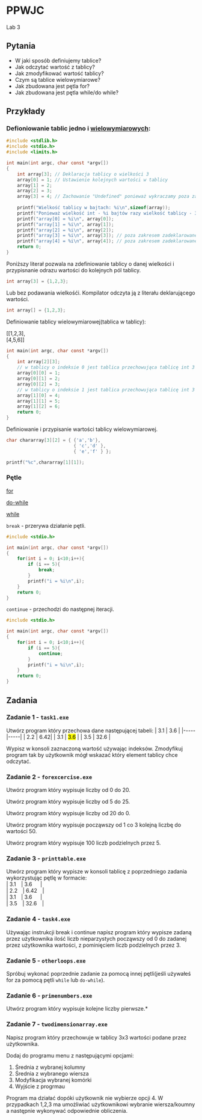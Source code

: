 # PPWJC 
Lab 3

## Pytania

- W jaki sposób definiujemy tablice?
- Jak odczytać wartość z tablicy?
- Jak zmodyfikować wartość tablicy?
- Czym są tablice wielowymiarowe?
- Jak zbudowana jest pętla for?
- Jak zbudowana jest pętla while/do while?

## Przykłady
### Defioniowanie tablic jedno i [wielowymiarowych](https://cse.engineering.nyu.edu/~mleung/CS1114/s08/ch08/MDmemory.htm):

```c
#include <stdlib.h>
#include <stdio.h>
#include <limits.h>

int main(int argc, char const *argv[])
{
    int array[3]; // Deklaracja tablicy o wielkości 3
    array[0] = 1; // Ustawienie kolejnych wartości w tablicy
    array[1] = 2;
    array[2] = 3;
    array[3] = 4; // Zachowanie "Undefined" ponieważ wykraczamy poza zakres tablicy. Wartość może ulegać zmianie w czasie działania systemu ponieważ program nie zarezerwował tego miejsca w pamięci.
     
    printf("Wielkość tablicy w bajtach: %i\n",sizeof(array));
    printf("Ponieważ wielkość int - %i bajtów razy wielkość tablicy - 3\n", sizeof(int));
    printf("array[0] = %i\n", array[0]);
    printf("array[1] = %i\n", array[1]);
    printf("array[2] = %i\n", array[2]);
    printf("array[3] = %i\n", array[3]); // poza zakresem zadeklarowanej tablicy
    printf("array[4] = %i\n", array[4]); // poza zakresem zadeklarowanej tablicy
    return 0;
}
```

Poniższy literał pozwala na zdefiniowanie tablicy o danej wielkości i przypisnanie odrazu wartości do kolejnych pól tablicy.

```c
int array[3] = {1,2,3};
```

Lub bez podawania wielkośći. Kompilator odczyta ją z literału deklarującego wartości.

```c
int array[] = {1,2,3};
```

Definiowanie tablicy wielowymiarowej(tablica w tablicy):

[[1,2,3],<br>
[4,5,6]]

```c
int main(int argc, char const *argv[])
{
    int array[2][3];
    // w tablicy o indeksie 0 jest tablica przechowująca tablicę int 3 elementową
    array[0][0] = 1; 
    array[0][1] = 2;
    array[0][2] = 3;
    // w tablicy o indeksie 1 jest tablica przechowująca tablicę int 3 elementową
    array[1][0] = 4; 
    array[1][1] = 5;
    array[1][2] = 6;
    return 0;
}
```

Definiowanie i przypisanie wartości tablicy wielowymiarowej.


```c
char chararray[3][2] = { {'a','b'},
                         { 'c','d' },
                         { 'e','f' } };

printf("%c",chararray[1][1]);
```




### Pętle

[for](https://learn.microsoft.com/pl-pl/cpp/c-language/for-statement-c?view=msvc-170)

[do-while](https://learn.microsoft.com/pl-pl/cpp/c-language/do-while-statement-c?view=msvc-170)

[while](https://learn.microsoft.com/pl-pl/cpp/c-language/while-statement-c?view=msvc-170)

`break` - przerywa działanie pętli.
```c
#include <stdio.h>

int main(int argc, char const *argv[])
{
    for(int i = 0; i<10;i++){
        if (i == 5){
            break;
        }
        printf("i = %i\n",i);
    }
    return 0;
}
```
`continue` - przechodzi do następnej iteracji.

```c
#include <stdio.h>

int main(int argc, char const *argv[])
{
    for(int i = 0; i<10;i++){
        if (i == 5){
            continue;
        }
        printf("i = %i\n",i);
    }
    return 0;
}
```
## Zadania

### Zadanie 1 - `task1.exe`
Utwórz program który przechowa dane następującej tabeli:
| 3.1 | 3.6 |
|-----|-----|
| 2.2 | 6.42|
| 3.1 | <mark>3.6</mark> |
| 3.5 | 32.6 |

Wypisz w konsoli zaznaczoną wartość używając indeksów.
Zmodyfikuj program tak by użytkownik mógł wskazać który element tablicy chce odczytać.

### Zadanie 2 - `forexcercise.exe`
Utwórz program który wypisuje liczby od 0 do 20.

Utwórz program który wypisuje liczby od 5 do 25.

Utwórz program który wypisuje liczby od 20 do 0.

Utwórz program który wypisuje począwszy od 1 co 3 kolejną liczbę do wartości 50.

Utwórz program który wypisuje 100 liczb podzielnych przez 5.

### Zadanie 3 - `printtable.exe`
Utwórz program który wypisze w konsoli tablicę z poprzedniego zadania wykorzystując pętlę w formacie:<br>
| 3.1&emsp;| 3.6&nbsp;&nbsp;&emsp;|<br>
| 2.2&emsp;| 6.42&emsp;|<br>
| 3.1&emsp;| 3.6&nbsp;&nbsp;&emsp;|<br>
| 3.5&emsp;| 32.6&emsp;|<br>

### Zadanie 4 - `task4.exe`
<!-- Utwórz program który w tablicy oddarray przechowuje 1000 kolejnych liczb parzystych za pomocą pętli for. Jaki rozmiar tablicy musisz ustawić by zabrakło pamięci? -->

Używając instrukcji break i continue napisz program który wypisze zadaną przez użytkownika ilość liczb nieparzystych począwszy od 0 do zadanej przez użytkownika wartości, z pominięciem liczb podzielnych przez 3.

### Zadanie 5 - `otherloops.exe`
Spróbuj wykonać poprzednie zadanie za pomocą innej pętli(jeśli używałeś for za pomocą pętli `while` lub `do-while`).

### Zadanie 6 - `primenumbers.exe`
Utwórz program który wypisuje kolejne liczby pierwsze.*

### Zadanie 7 - `twodimensionarray.exe`
Napisz program który przechowuje w tablicy 3x3 wartości podane przez użytkownika. 

Dodaj do programu menu z następującymi opcjami:

1. Średnia z wybranej kolumny
2. Średnia z wybranego wiersza
3. Modyfikacja wybranej komórki
4. Wyjście z progrmau

Program ma działać dopóki użytkownik nie wybierze opcji 4. W przypadkach 1,2,3 ma umożliwiać użytkownikowi wybranie wiersza/koumny a następnie wykonywać odpowiednie obliczenia.



